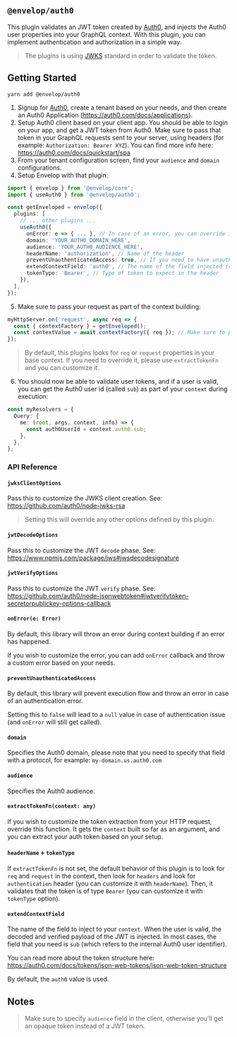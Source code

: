 ## `@envelop/auth0`

This plugin validates an JWT token created by [Auth0](https://auth0.com/), and injects the Auth0 user properties into your GraphQL context. With this plugin, you can implement authentication and authorization in a simple way.

> The plugins is using [JWKS](https://auth0.com/docs/tokens/json-web-tokens/json-web-key-sets) standard in order to validate the token.

## Getting Started

```
yarn add @envelop/auth0
```

1. Signup for [Auth0](https://auth0.com/), create a tenant based on your needs, and then create an Auth0 Application (https://auth0.com/docs/applications).
2. Setup Auth0 client based on your client app. You should be able to login on your app, and get a JWT token from Auth0. Make sure to pass that token in your GraphQL requests sent to your server, using headers (for example: `Authorization: Bearer XYZ`). You can find more info here: https://auth0.com/docs/quickstart/spa
3. From your tenant configuration screen, find your `audience` and `domain` configurations.
4. Setup Envelop with that plugin:

```ts
import { envelop } from '@envelop/core';
import { useAuth0 } from '@envelop/auth0';

const getEnveloped = envelop({
  plugins: [
    // ... other plugins ...
    useAuth0({
      onError: e => { ... }, // In case of an error, you can override it and customize the error your client will get.
      domain: 'YOUR_AUTH0_DOMAIN_HERE',
      audience: 'YOUR_AUTH0_AUDIENCE_HERE',
      headerName: 'authorization', // Name of the header
      preventUnauthenticatedAccess: true, // If you need to have unauthenticated parts on your schema, make sure to disable that by setting it to `false` and the check it in your resolvers.
      extendContextField: 'auth0', // The name of the field injected to your `context`
      tokenType: 'Bearer', // Type of token to expect in the header
    }),
  ],
});
```

5. Make sure to pass your request as part of the context building:

```ts
myHttpServer.on('request', async req => {
  const { contextFactory } = getEnveloped();
  const contextValue = await contextFactory({ req }); // Make sure to pass it here
});
```

> By default, this plugins looks for `req` or `request` properties in your base context. If you need to override it, please use `extractTokenFn` and you can customize it.

6. You should now be able to validate user tokens, and if a user is valid, you can get the Auth0 user id (called `sub`) as part of your `context` during execution:

```ts
const myResolvers = {
  Query: {
    me: (root, args, context, info) => {
      const auth0UserId = context.auth0.sub;
    },
  },
};
```

### API Reference

#### `jwksClientOptions`

Pass this to customize the JWKS client creation. See: https://github.com/auth0/node-jwks-rsa

> Setting this will override any other options defined by this plugin.

#### `jwtDecodeOptions`

Pass this to customize the JWT `decode` phase. See: https://www.npmjs.com/package/jws#jwsdecodesignature

#### `jwtVerifyOptions`

Pass this to customize the JWT `verify` phase. See: https://github.com/auth0/node-jsonwebtoken#jwtverifytoken-secretorpublickey-options-callback

#### `onError(e: Error)`

By default, this library will throw an error during context building if an error has happened.

If you wish to customize the error, you can add `onError` callback and throw a custom error based on your needs.

#### `preventUnauthenticatedAccess`

By default, this library will prevent execution flow and throw an error in case of an authentication error.

Setting this to `false` will lead to a `null` value in case of authentication issue (and `onError` will still get called).

#### `domain`

Specifies the Auth0 domain, please note that you need to specify that field with a protocol, for example: `my-domain.us.auth0.com`

#### `audience`

Specifies the Auth0 audience.

#### `extractTokenFn(context: any)`

If you wish to customize the token extraction from your HTTP request, override this function. It gets the `context` built so far as an argument, and you can extract your auth token based on your setup.

#### `headerName` + `tokenType`

If `extractTokenFn` is not set, the default behavior of this plugin is to look for `req` and `request` in the context, then look for `headers` and look for `authentication` header (you can customize it with `headerName`). Then, it validates that the token is of type `Bearer` (you can customize it with `tokenType` option).

#### `extendContextField`

The name of the field to inject to your `context`. When the user is valid, the decoded and verified payload of the JWT is injected. In most cases, the field that you need is `sub` (which refers to the internal Auth0 user identifier).

You can read more about the token structure here: https://auth0.com/docs/tokens/json-web-tokens/json-web-token-structure

By default, the `auth0` value is used.

## Notes

> Make sure to specify `audience` field in the client, otherwise you'll get an opaque token instead of a JWT token.
